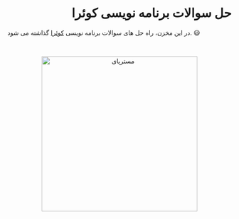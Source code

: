 
<div dir="rtl">
  <h1>حل سوالات برنامه نویسی کوئرا</h1>
</div>

<p>
  در این مخزن، راه حل های سوالات برنامه نویسی <a href="https://quera.org">کوئرا</a> گذاشته می شود. 😃
</p>
<br>

<p align="center">
  <img src="https://www.mrpy.ir/media/new-logo.png" width="350" title="مسترپای">
</p>
